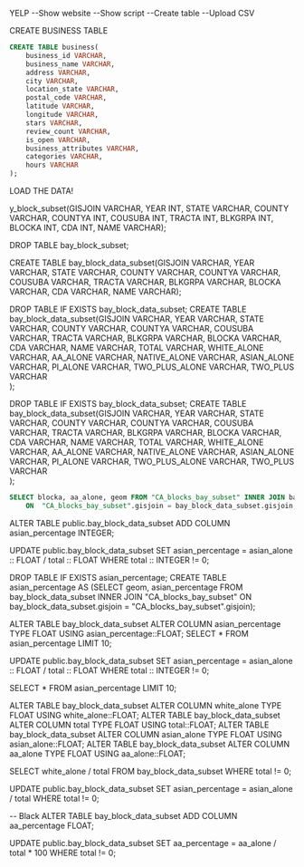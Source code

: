 


YELP
--Show website
--Show script
--Create table
--Upload CSV


CREATE BUSINESS TABLE

```SQL
CREATE TABLE business(
	business_id VARCHAR,
	business_name VARCHAR,
	address VARCHAR,
	city VARCHAR,
	location_state VARCHAR,
	postal_code VARCHAR,
	latitude VARCHAR,
	longitude VARCHAR,
	stars VARCHAR,
	review_count VARCHAR,
	is_open VARCHAR,
	business_attributes VARCHAR,
	categories VARCHAR,
	hours VARCHAR 
);

```

LOAD THE DATA!





y_block_subset(GISJOIN VARCHAR, YEAR INT, STATE VARCHAR, COUNTY VARCHAR, COUNTYA INT, COUSUBA INT, TRACTA INT, 
							 BLKGRPA INT, BLOCKA INT, CDA INT, NAME VARCHAR);


DROP TABLE bay_block_subset;

CREATE TABLE bay_block_data_subset(GISJOIN VARCHAR, YEAR VARCHAR, STATE VARCHAR, COUNTY VARCHAR, COUNTYA VARCHAR, COUSUBA VARCHAR, TRACTA VARCHAR, 
							 BLKGRPA VARCHAR, BLOCKA VARCHAR, CDA VARCHAR, NAME VARCHAR);

DROP TABLE IF EXISTS bay_block_data_subset;
CREATE TABLE bay_block_data_subset(GISJOIN VARCHAR, YEAR VARCHAR, STATE VARCHAR, COUNTY VARCHAR, COUNTYA VARCHAR, COUSUBA VARCHAR, TRACTA VARCHAR, 
							 BLKGRPA VARCHAR, BLOCKA VARCHAR, CDA VARCHAR, NAME VARCHAR,
								TOTAL VARCHAR, WHITE_ALONE VARCHAR, AA_ALONE VARCHAR, NATIVE_ALONE VARCHAR, ASIAN_ALONE VARCHAR, PI_ALONE VARCHAR, TWO_PLUS_ALONE VARCHAR, TWO_PLUS VARCHAR  
								  );


DROP TABLE IF EXISTS bay_block_data_subset;
CREATE TABLE bay_block_data_subset(GISJOIN VARCHAR, YEAR VARCHAR, STATE VARCHAR, COUNTY VARCHAR, COUNTYA VARCHAR, COUSUBA VARCHAR, TRACTA VARCHAR, 
							 BLKGRPA VARCHAR, BLOCKA VARCHAR, CDA VARCHAR, NAME VARCHAR,
								TOTAL VARCHAR, WHITE_ALONE VARCHAR, AA_ALONE VARCHAR, NATIVE_ALONE VARCHAR, ASIAN_ALONE VARCHAR, PI_ALONE VARCHAR, TWO_PLUS_ALONE VARCHAR, TWO_PLUS VARCHAR  
								  );
								  
								  
								  
```SQL
SELECT blocka, aa_alone, geom FROM "CA_blocks_bay_subset" INNER JOIN bay_block_data_subset
	ON  "CA_blocks_bay_subset".gisjoin = bay_block_data_subset.gisjoin;
```



ALTER TABLE public.bay_block_data_subset ADD COLUMN asian_percentage INTEGER;


UPDATE public.bay_block_data_subset SET asian_percentage = asian_alone :: FLOAT / total :: FLOAT WHERE total :: INTEGER != 0;

DROP TABLE IF EXISTS asian_percentage;
CREATE TABLE asian_percentage AS
(SELECT geom, asian_percentage FROM bay_block_data_subset INNER JOIN "CA_blocks_bay_subset" ON bay_block_data_subset.gisjoin = "CA_blocks_bay_subset".gisjoin);

ALTER TABLE bay_block_data_subset ALTER COLUMN asian_percentage TYPE FLOAT USING asian_percentage::FLOAT;
SELECT * FROM asian_percentage LIMIT 10;

UPDATE public.bay_block_data_subset SET asian_percentage = asian_alone :: FLOAT / total :: FLOAT WHERE total :: INTEGER != 0;

SELECT * FROM asian_percentage LIMIT 10;

ALTER TABLE bay_block_data_subset ALTER COLUMN white_alone TYPE FLOAT USING white_alone::FLOAT;
ALTER TABLE bay_block_data_subset ALTER COLUMN total TYPE FLOAT USING total::FLOAT;
ALTER TABLE bay_block_data_subset ALTER COLUMN asian_alone TYPE FLOAT USING asian_alone::FLOAT;
ALTER TABLE bay_block_data_subset ALTER COLUMN aa_alone TYPE FLOAT USING aa_alone::FLOAT;

SELECT white_alone / total FROM bay_block_data_subset WHERE total != 0;

UPDATE public.bay_block_data_subset SET asian_percentage = asian_alone / total WHERE total != 0;


-- Black
ALTER TABLE bay_block_data_subset ADD COLUMN aa_percentage FLOAT;

UPDATE public.bay_block_data_subset SET aa_percentage = aa_alone / total * 100 WHERE total != 0;
